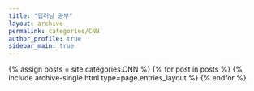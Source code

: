 ```yaml
---
title: "딥러닝 공부"
layout: archive
permalink: categories/CNN
author_profile: true
sidebar_main: true
---
```


{% assign posts = site.categories.CNN %}
{% for post in posts %} {% include archive-single.html type=page.entries_layout %} {% endfor %}
